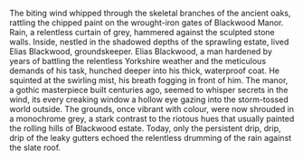 The biting wind whipped through the skeletal branches of the ancient oaks, rattling the chipped paint on the wrought-iron gates of Blackwood Manor.  Rain, a relentless curtain of grey, hammered against the sculpted stone walls.  Inside, nestled in the shadowed depths of the sprawling estate, lived Elias Blackwood, groundskeeper.  Elias Blackwood, a man hardened by years of battling the relentless Yorkshire weather and the meticulous demands of his task, hunched deeper into his thick, waterproof coat.  He squinted at the swirling mist, his breath fogging in front of him.  The manor, a gothic masterpiece built centuries ago, seemed to whisper secrets in the wind, its every creaking window a hollow eye gazing into the storm-tossed world outside.  The grounds, once vibrant with colour, were now shrouded in a monochrome grey, a stark contrast to the riotous hues that usually painted the rolling hills of Blackwood estate.  Today, only the persistent drip, drip, drip of the leaky gutters echoed the relentless drumming of the rain against the slate roof.
